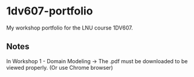 # 1dv607-portfolio
My workshop portfolio for the LNU course 1DV607.

## Notes
In Workshop 1 - Domain Modeling -> The .pdf must be downloaded to be viewed properly. (Or use Chrome browser)

